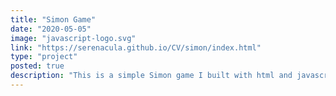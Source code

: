 ```yaml
---
title: "Simon Game"
date: "2020-05-05"
image: "javascript-logo.svg"
link: "https://serenacula.github.io/CV/simon/index.html"
type: "project"
posted: true
description: "This is a simple Simon game I built with html and javascript. It makes use of jQuery."
---
```

